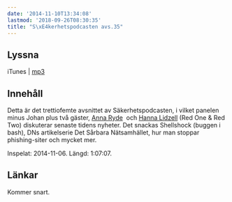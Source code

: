 ```yaml
---
date: '2014-11-10T13:34:08'
lastmod: '2018-09-26T08:30:35'
title: "S\xE4kerhetspodcasten avs.35"
---
```

## Lyssna

iTunes \| [mp3](http://traffic.libsyn.com/sakerhetspodcasten/sakpodcasten_1106_Ostrukturerat_mixdown.mp3)


## Innehåll

Detta är det trettiofemte avsnittet av Säkerhetspodcasten, i vilket panelen minus
Johan plus två gäster, [Anna Ryde](https://twitter.com/bubblewire)  och [Hanna Lidzell](https://twitter.com/plastfolie)
(Red One & Red Two) diskuterar senaste tidens nyheter. Det snackas Shellshock (buggen
i bash), DNs artikelserie Det Sårbara Nätsamhället, hur man stoppar phishing-siter och mycket mer.

Inspelat: 2014-11-06. Längd: 1:07:07.

## Länkar

Kommer snart.
